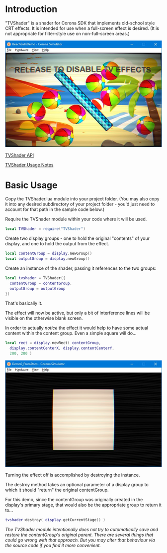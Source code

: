 # Introduction

"TVShader" is a shader for Corona SDK that implements old-school style CRT effects.  It is intended for use when a full-screen effect is desired.  (It is not appropriate for filter-style use on non-full-screen areas.)

![](tvshader_beachballdemo.jpg)

[TVShader API](TVShaderAPI.md)

[TVShader Usage Notes](TVShaderNotes.md)

# Basic Usage

Copy the TVShader.lua module into your project folder.  (You may also copy it into any desired subdirectory of your project folder - you'd just need to account for that path in the sample code below.)

Require the TVShader module within your code where it will be used.
```lua
local TVShader = require("TVShader")
```

Create two display groups - one to hold the original "contents" of your display, and one to hold the output from the effect.
```lua
local contentGroup = display.newGroup()
local outputGroup = display.newGroup()
```

Create an instance of the shader, passing it references to the two groups:
```lua
local tvshader = TVShader({
  contentGroup = contentGroup,
  outputGroup = outputGroup
})
```

That's basically it.

The effect will now be active, but only a bit of interference lines will be visible on the otherwise blank screen.

In order to actually _notice_ the effect it would help to have some actual content within the content group.  Even a simple square will do...
```lua
local rect = display.newRect( contentGroup,
  display.contentCenterX, display.contentCenterY,
  200, 200 )
```
![](tvshader_demo0docs.jpg)

Turning the effect off is accomplished by destroying the instance.

The destroy method takes an optional parameter of a display group to which it should "return" the original contentGroup.

For this demo, since the contentGroup was originally created in the display's primary stage, that would also be the appropriate group to return it to...
```lua
tvshader:destroy( display.getCurrentStage() )
```
_The TVShader module intentionally does not try to automatically save and restore the contentGroup's original parent.  There are several things that could go wrong with that approach.  But you may alter that behaviour via the source code if you find it more convenient._
